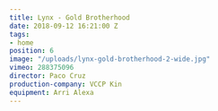 ```yaml
---
title: Lynx - Gold Brotherhood
date: 2018-09-12 16:21:00 Z
tags:
- home
position: 6
image: "/uploads/lynx-gold-brotherhood-2-wide.jpg"
vimeo: 288375096
director: Paco Cruz
production-company: VCCP Kin
equipment: Arri Alexa
---
```


